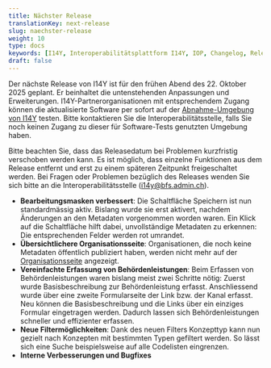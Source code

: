 ```yaml
---
title: Nächster Release
translationKey: next-release
slug: naechster-release
weight: 10
type: docs
keywords: [I14Y, Interoperabilitätsplattform I14Y, IOP, Changelog, Releases, Versionen, Software-Entwicklung]
draft: false 
---
```


Der nächste Release von I14Y ist für den frühen Abend des 22. Oktober 2025 geplant. Er beinhaltet die untenstehenden Anpassungen und Erweiterungen. I14Y-Partnerorganisationen mit entsprechendem Zugang können die aktualisierte Software per sofort auf der [Abnahme-Umgebung von I14Y](https://input.i14y-a.admin.ch) testen. Bitte kontaktieren Sie die Interoperabilitätsstelle, falls Sie noch keinen Zugang zu dieser für Software-Tests genutzten Umgebung haben. 

Bitte beachten Sie, dass das Releasedatum bei Problemen kurzfristig verschoben werden kann. Es ist möglich, dass einzelne Funktionen aus dem Release entfernt und erst zu einem späteren Zeitpunkt freigeschaltet werden. Bei Fragen oder Problemen bezüglich des Releases wenden Sie sich bitte an die Interoperabilitätsstelle ([i14y@bfs.admin.ch](mailto:i14y@bfs.admin.ch)).

- **Bearbeitungsmasken verbessert**: Die Schaltfläche Speichern ist nun standardmässig aktiv. Bislang wurde sie erst aktivert, nachdem Änderungen an den Metadaten vorgenommen worden waren. Ein Klick auf die Schaltfläche hilft dabei, unvollständige Metadaten zu erkennen: Die entsprechenden Felder werden rot umrandet. 
- **Übersichtlichere Organisationsseite**: Organisationen, die noch keine Metadaten öffentlich publiziert haben, werden nicht mehr auf der [Organisationsseite](https://www.i14y.admin.ch/de/organisations) angezeigt.
- **Vereinfachte Erfassung von Behördenleistungen**: Beim Erfassen von Behördenleistungen waren bislang meist zwei Schritte nötig: Zuerst wurde Basisbeschreibung zur Behördenleistung erfasst. Anschliessend wurde über eine zweite Formularseite der Link bzw. der Kanal erfasst. Neu können die Basisbeschreibung und die Links über ein einziges Formular eingetragen werden. Dadurch lassen sich Behördenleistungen schneller und effizienter erfassen. 
- **Neue Filtermöglichkeiten**: Dank des neuen Filters Konzepttyp kann nun gezielt nach Konzepten mit bestimmten Typen gefiltert werden. So lässt sich eine Suche beispielsweise auf alle Codelisten eingrenzen. 
- **Interne Verbesserungen und Bugfixes**